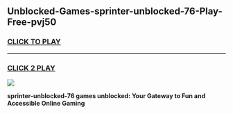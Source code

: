 
## Unblocked-Games-sprinter-unblocked-76-Play-Free-pvj50
<h3>
<a href="https://premium76.site?title=sprinter-unblocked-76&ref=20M">CLICK TO PLAY</a></h3>
<hr>

<h3>
<a href="https://premium76.site?title=sprinter-unblocked-76&ref=20M">CLICK 2 PLAY</a>
  
</h3>

<a href="https://premium76.site?title=sprinter-unblocked-76&ref=19M"><img src="https://clearcache.store/games.png"></a>


**sprinter-unblocked-76 games unblocked: Your Gateway to Fun and Accessible Online Gaming**
